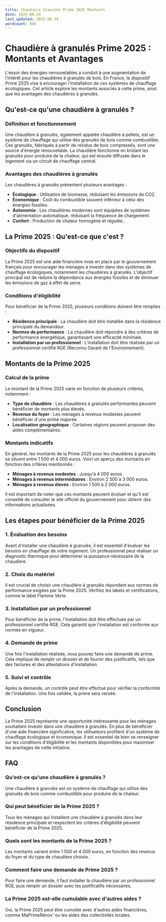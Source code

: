 ```yaml
---
title: Chaudière Granulés Prime 2025 Montants
date: 2025-08-24
last_updated: 2025-08-24
wordcount: 845
---
```


# Chaudière à granulés Prime 2025 : Montants et Avantages

L'essor des énergies renouvelables a conduit à une augmentation de l'intérêt pour les chaudières à granulés de bois. En France, le dispositif Prime 2025 vise à encourager l'installation de ces systèmes de chauffage écologiques. Cet article explore les montants associés à cette prime, ainsi que les avantages des chaudières à granulés.

## Qu'est-ce qu'une chaudière à granulés ?

### Définition et fonctionnement

Une chaudière à granulés, également appelée chaudière à pellets, est un système de chauffage qui utilise des granulés de bois comme combustible. Ces granulés, fabriqués à partir de résidus de bois compressés, sont une source d'énergie renouvelable. La chaudière fonctionne en brûlant les granulés pour produire de la chaleur, qui est ensuite diffusée dans le logement via un circuit de chauffage central.

### Avantages des chaudières à granulés

Les chaudières à granulés présentent plusieurs avantages :

- **Écologique** : Utilisation de biomasse, réduisant les émissions de CO2.
- **Économique** : Coût du combustible souvent inférieur à celui des énergies fossiles.
- **Autonomie** : Les chaudières modernes sont équipées de systèmes d'alimentation automatique, réduisant la fréquence de chargement.
- **Confort** : Production de chaleur homogène et régulée.

## La Prime 2025 : Qu'est-ce que c'est ?

### Objectifs du dispositif

La Prime 2025 est une aide financière mise en place par le gouvernement français pour encourager les ménages à investir dans des systèmes de chauffage écologiques, notamment les chaudières à granulés. L'objectif principal est de réduire la dépendance aux énergies fossiles et de diminuer les émissions de gaz à effet de serre.

### Conditions d'éligibilité

Pour bénéficier de la Prime 2025, plusieurs conditions doivent être remplies :

- **Résidence principale** : La chaudière doit être installée dans la résidence principale du demandeur.
- **Normes de performance** : La chaudière doit répondre à des critères de performance énergétique, garantissant une efficacité minimale.
- **Installation par un professionnel** : L'installation doit être réalisée par un professionnel certifié RGE (Reconnu Garant de l'Environnement).

## Montants de la Prime 2025

### Calcul de la prime

Le montant de la Prime 2025 varie en fonction de plusieurs critères, notamment :

- **Type de chaudière** : Les chaudières à granulés performantes peuvent bénéficier de montants plus élevés.
- **Revenus du foyer** : Les ménages à revenus modestes peuvent bénéficier d'une prime majorée.
- **Localisation géographique** : Certaines régions peuvent proposer des aides complémentaires.

### Montants indicatifs

En général, les montants de la Prime 2025 pour les chaudières à granulés se situent entre 1 500 et 4 000 euros. Voici un aperçu des montants en fonction des critères mentionnés :

- **Ménages à revenus modestes** : Jusqu'à 4 000 euros.
- **Ménages à revenus intermédiaires** : Environ 2 500 à 3 000 euros.
- **Ménages à revenus élevés** : Environ 1 500 à 2 000 euros.

Il est important de noter que ces montants peuvent évoluer et qu'il est conseillé de consulter le site officiel du gouvernement pour obtenir des informations actualisées.

## Les étapes pour bénéficier de la Prime 2025

### 1. Évaluation des besoins

Avant d'installer une chaudière à granulés, il est essentiel d'évaluer les besoins en chauffage de votre logement. Un professionnel peut réaliser un diagnostic thermique pour déterminer la puissance nécessaire de la chaudière.

### 2. Choix du matériel

Il est crucial de choisir une chaudière à granulés répondant aux normes de performance exigées par la Prime 2025. Vérifiez les labels et certifications, comme le label Flamme Verte.

### 3. Installation par un professionnel

Pour bénéficier de la prime, l'installation doit être effectuée par un professionnel certifié RGE. Cela garantit que l'installation est conforme aux normes en vigueur.

### 4. Demande de prime

Une fois l'installation réalisée, vous pouvez faire une demande de prime. Cela implique de remplir un dossier et de fournir des justificatifs, tels que des factures et des attestations d'installation.

### 5. Suivi et contrôle

Après la demande, un contrôle peut être effectué pour vérifier la conformité de l'installation. Une fois validée, la prime sera versée.

## Conclusion

La Prime 2025 représente une opportunité intéressante pour les ménages souhaitant investir dans une chaudière à granulés. En plus de bénéficier d'une aide financière significative, les utilisateurs profitent d'un système de chauffage écologique et économique. Il est essentiel de bien se renseigner sur les conditions d'éligibilité et les montants disponibles pour maximiser les avantages de cette initiative.

## FAQ

### Qu'est-ce qu'une chaudière à granulés ?

Une chaudière à granulés est un système de chauffage qui utilise des granulés de bois comme combustible pour produire de la chaleur.

### Qui peut bénéficier de la Prime 2025 ?

Tous les ménages qui installent une chaudière à granulés dans leur résidence principale et respectent les critères d'éligibilité peuvent bénéficier de la Prime 2025.

### Quels sont les montants de la Prime 2025 ?

Les montants varient entre 1 500 et 4 000 euros, en fonction des revenus du foyer et du type de chaudière choisie.

### Comment faire une demande de Prime 2025 ?

Pour faire une demande, il faut installer la chaudière par un professionnel RGE, puis remplir un dossier avec les justificatifs nécessaires.

### La Prime 2025 est-elle cumulable avec d'autres aides ?

Oui, la Prime 2025 peut être cumulée avec d'autres aides financières, comme MaPrimeRénov' ou les aides des collectivités locales.